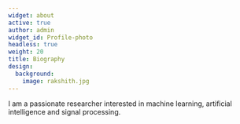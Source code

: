 ```yaml
---
widget: about
active: true
author: admin
widget_id: Profile-photo
headless: true
weight: 20
title: Biography
design:
  background:
    image: rakshith.jpg
---
```

I am a passionate researcher interested in machine learning, artificial intelligence and signal processing.